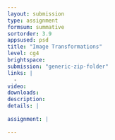 ```yaml
---
layout: submission
type: assignment
formsum: summative
sortorder: 3.9
appsused: psd
title: "Image Transformations"
level: cg4
brightspace: 
submission: "generic-zip-folder"
links: |
  - 
video: 
downloads: 
description: 
details: |
  
assignment: |
  
---
```

